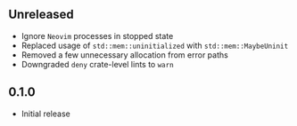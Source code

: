 Unreleased
----------
- Ignore `Neovim` processes in stopped state
- Replaced usage of `std::mem::uninitialized` with
  `std::mem::MaybeUninit`
- Removed a few unnecessary allocation from error paths
- Downgraded `deny` crate-level lints to `warn`


0.1.0
-----
- Initial release
